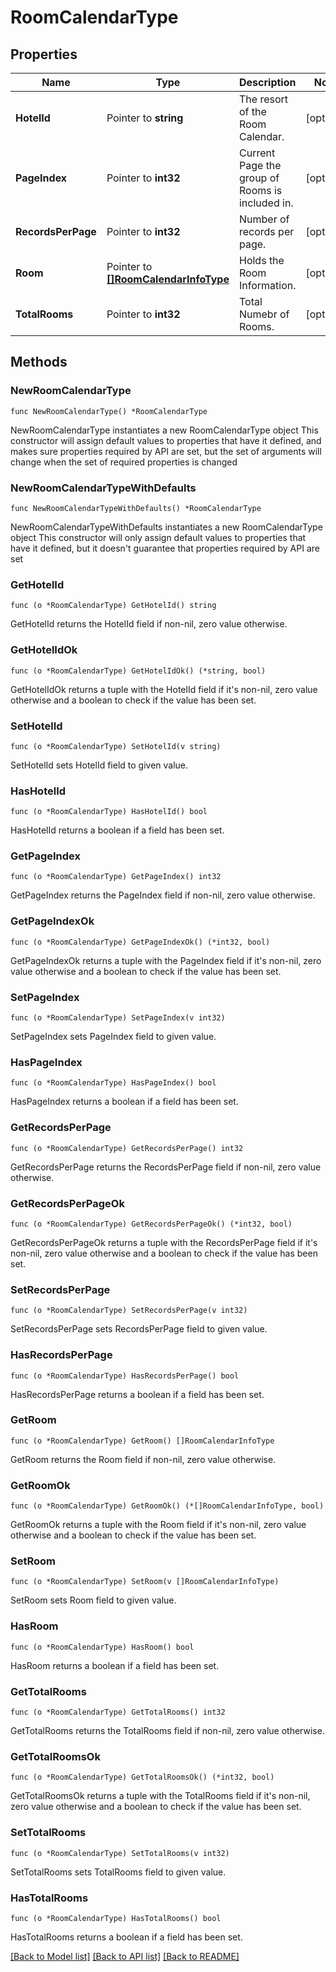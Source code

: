# RoomCalendarType

## Properties

Name | Type | Description | Notes
------------ | ------------- | ------------- | -------------
**HotelId** | Pointer to **string** | The resort of the Room Calendar. | [optional] 
**PageIndex** | Pointer to **int32** | Current Page the group of Rooms is included in. | [optional] 
**RecordsPerPage** | Pointer to **int32** | Number of records per page. | [optional] 
**Room** | Pointer to [**[]RoomCalendarInfoType**](RoomCalendarInfoType.md) | Holds the Room Information. | [optional] 
**TotalRooms** | Pointer to **int32** | Total Numebr of Rooms. | [optional] 

## Methods

### NewRoomCalendarType

`func NewRoomCalendarType() *RoomCalendarType`

NewRoomCalendarType instantiates a new RoomCalendarType object
This constructor will assign default values to properties that have it defined,
and makes sure properties required by API are set, but the set of arguments
will change when the set of required properties is changed

### NewRoomCalendarTypeWithDefaults

`func NewRoomCalendarTypeWithDefaults() *RoomCalendarType`

NewRoomCalendarTypeWithDefaults instantiates a new RoomCalendarType object
This constructor will only assign default values to properties that have it defined,
but it doesn't guarantee that properties required by API are set

### GetHotelId

`func (o *RoomCalendarType) GetHotelId() string`

GetHotelId returns the HotelId field if non-nil, zero value otherwise.

### GetHotelIdOk

`func (o *RoomCalendarType) GetHotelIdOk() (*string, bool)`

GetHotelIdOk returns a tuple with the HotelId field if it's non-nil, zero value otherwise
and a boolean to check if the value has been set.

### SetHotelId

`func (o *RoomCalendarType) SetHotelId(v string)`

SetHotelId sets HotelId field to given value.

### HasHotelId

`func (o *RoomCalendarType) HasHotelId() bool`

HasHotelId returns a boolean if a field has been set.

### GetPageIndex

`func (o *RoomCalendarType) GetPageIndex() int32`

GetPageIndex returns the PageIndex field if non-nil, zero value otherwise.

### GetPageIndexOk

`func (o *RoomCalendarType) GetPageIndexOk() (*int32, bool)`

GetPageIndexOk returns a tuple with the PageIndex field if it's non-nil, zero value otherwise
and a boolean to check if the value has been set.

### SetPageIndex

`func (o *RoomCalendarType) SetPageIndex(v int32)`

SetPageIndex sets PageIndex field to given value.

### HasPageIndex

`func (o *RoomCalendarType) HasPageIndex() bool`

HasPageIndex returns a boolean if a field has been set.

### GetRecordsPerPage

`func (o *RoomCalendarType) GetRecordsPerPage() int32`

GetRecordsPerPage returns the RecordsPerPage field if non-nil, zero value otherwise.

### GetRecordsPerPageOk

`func (o *RoomCalendarType) GetRecordsPerPageOk() (*int32, bool)`

GetRecordsPerPageOk returns a tuple with the RecordsPerPage field if it's non-nil, zero value otherwise
and a boolean to check if the value has been set.

### SetRecordsPerPage

`func (o *RoomCalendarType) SetRecordsPerPage(v int32)`

SetRecordsPerPage sets RecordsPerPage field to given value.

### HasRecordsPerPage

`func (o *RoomCalendarType) HasRecordsPerPage() bool`

HasRecordsPerPage returns a boolean if a field has been set.

### GetRoom

`func (o *RoomCalendarType) GetRoom() []RoomCalendarInfoType`

GetRoom returns the Room field if non-nil, zero value otherwise.

### GetRoomOk

`func (o *RoomCalendarType) GetRoomOk() (*[]RoomCalendarInfoType, bool)`

GetRoomOk returns a tuple with the Room field if it's non-nil, zero value otherwise
and a boolean to check if the value has been set.

### SetRoom

`func (o *RoomCalendarType) SetRoom(v []RoomCalendarInfoType)`

SetRoom sets Room field to given value.

### HasRoom

`func (o *RoomCalendarType) HasRoom() bool`

HasRoom returns a boolean if a field has been set.

### GetTotalRooms

`func (o *RoomCalendarType) GetTotalRooms() int32`

GetTotalRooms returns the TotalRooms field if non-nil, zero value otherwise.

### GetTotalRoomsOk

`func (o *RoomCalendarType) GetTotalRoomsOk() (*int32, bool)`

GetTotalRoomsOk returns a tuple with the TotalRooms field if it's non-nil, zero value otherwise
and a boolean to check if the value has been set.

### SetTotalRooms

`func (o *RoomCalendarType) SetTotalRooms(v int32)`

SetTotalRooms sets TotalRooms field to given value.

### HasTotalRooms

`func (o *RoomCalendarType) HasTotalRooms() bool`

HasTotalRooms returns a boolean if a field has been set.


[[Back to Model list]](../README.md#documentation-for-models) [[Back to API list]](../README.md#documentation-for-api-endpoints) [[Back to README]](../README.md)


